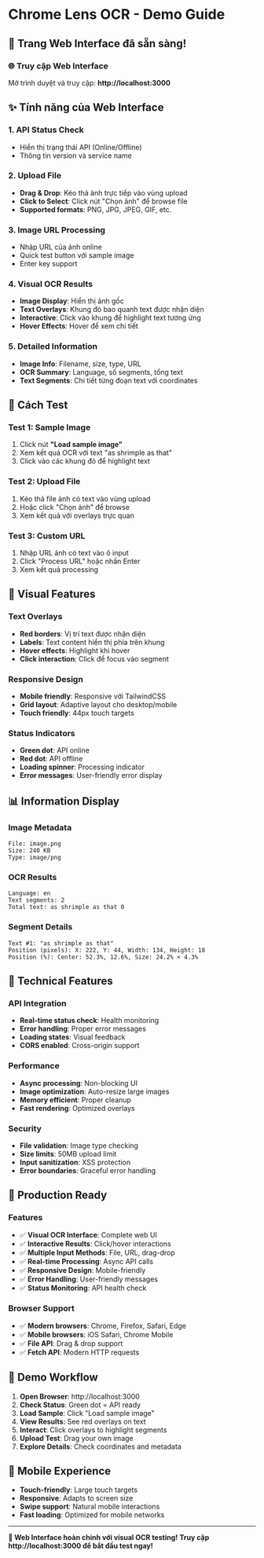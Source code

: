 # Chrome Lens OCR - Demo Guide

## 🎯 Trang Web Interface đã sẵn sàng!

### 🌐 Truy cập Web Interface
Mở trình duyệt và truy cập: **http://localhost:3000**

## ✨ Tính năng của Web Interface

### 1. **API Status Check**
- Hiển thị trạng thái API (Online/Offline)
- Thông tin version và service name

### 2. **Upload File**
- **Drag & Drop**: Kéo thả ảnh trực tiếp vào vùng upload
- **Click to Select**: Click nút "Chọn ảnh" để browse file
- **Supported formats**: PNG, JPG, JPEG, GIF, etc.

### 3. **Image URL Processing**
- Nhập URL của ảnh online
- Quick test button với sample image
- Enter key support

### 4. **Visual OCR Results**
- **Image Display**: Hiển thị ảnh gốc
- **Text Overlays**: Khung đỏ bao quanh text được nhận diện
- **Interactive**: Click vào khung để highlight text tương ứng
- **Hover Effects**: Hover để xem chi tiết

### 5. **Detailed Information**
- **Image Info**: Filename, size, type, URL
- **OCR Summary**: Language, số segments, tổng text
- **Text Segments**: Chi tiết từng đoạn text với coordinates

## 🧪 Cách Test

### Test 1: Sample Image
1. Click nút **"Load sample image"**
2. Xem kết quả OCR với text "as shrimple as that"
3. Click vào các khung đỏ để highlight text

### Test 2: Upload File
1. Kéo thả file ảnh có text vào vùng upload
2. Hoặc click "Chọn ảnh" để browse
3. Xem kết quả với overlays trực quan

### Test 3: Custom URL
1. Nhập URL ảnh có text vào ô input
2. Click "Process URL" hoặc nhấn Enter
3. Xem kết quả processing

## 🎨 Visual Features

### Text Overlays
- **Red borders**: Vị trí text được nhận diện
- **Labels**: Text content hiển thị phía trên khung
- **Hover effects**: Highlight khi hover
- **Click interaction**: Click để focus vào segment

### Responsive Design
- **Mobile friendly**: Responsive với TailwindCSS
- **Grid layout**: Adaptive layout cho desktop/mobile
- **Touch friendly**: 44px touch targets

### Status Indicators
- **Green dot**: API online
- **Red dot**: API offline
- **Loading spinner**: Processing indicator
- **Error messages**: User-friendly error display

## 📊 Information Display

### Image Metadata
```
File: image.png
Size: 240 KB
Type: image/png
```

### OCR Results
```
Language: en
Text segments: 2
Total text: as shrimple as that 0
```

### Segment Details
```
Text #1: "as shrimple as that"
Position (pixels): X: 222, Y: 44, Width: 134, Height: 18
Position (%): Center: 52.3%, 12.6%, Size: 24.2% × 4.3%
```

## 🔧 Technical Features

### API Integration
- **Real-time status check**: Health monitoring
- **Error handling**: Proper error messages
- **Loading states**: Visual feedback
- **CORS enabled**: Cross-origin support

### Performance
- **Async processing**: Non-blocking UI
- **Image optimization**: Auto-resize large images
- **Memory efficient**: Proper cleanup
- **Fast rendering**: Optimized overlays

### Security
- **File validation**: Image type checking
- **Size limits**: 50MB upload limit
- **Input sanitization**: XSS protection
- **Error boundaries**: Graceful error handling

## 🚀 Production Ready

### Features
- ✅ **Visual OCR Interface**: Complete web UI
- ✅ **Interactive Results**: Click/hover interactions
- ✅ **Multiple Input Methods**: File, URL, drag-drop
- ✅ **Real-time Processing**: Async API calls
- ✅ **Responsive Design**: Mobile-friendly
- ✅ **Error Handling**: User-friendly messages
- ✅ **Status Monitoring**: API health check

### Browser Support
- ✅ **Modern browsers**: Chrome, Firefox, Safari, Edge
- ✅ **Mobile browsers**: iOS Safari, Chrome Mobile
- ✅ **File API**: Drag & drop support
- ✅ **Fetch API**: Modern HTTP requests

## 🎉 Demo Workflow

1. **Open Browser**: http://localhost:3000
2. **Check Status**: Green dot = API ready
3. **Load Sample**: Click "Load sample image"
4. **View Results**: See red overlays on text
5. **Interact**: Click overlays to highlight segments
6. **Upload Test**: Drag your own image
7. **Explore Details**: Check coordinates and metadata

## 📱 Mobile Experience

- **Touch-friendly**: Large touch targets
- **Responsive**: Adapts to screen size
- **Swipe support**: Natural mobile interactions
- **Fast loading**: Optimized for mobile networks

---

**🎯 Web Interface hoàn chỉnh với visual OCR testing!**
**Truy cập http://localhost:3000 để bắt đầu test ngay!**
